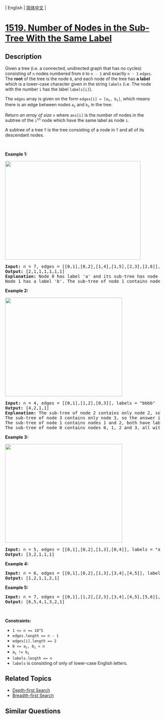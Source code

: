 
| English | [简体中文](README.md) |

# [1519. Number of Nodes in the Sub-Tree With the Same Label](https://leetcode-cn.com/problems/number-of-nodes-in-the-sub-tree-with-the-same-label/)

## Description

<p>Given a tree (i.e. a connected, undirected graph that has no cycles) consisting of <code>n</code> nodes numbered from <code>0</code> to <code>n - 1</code> and exactly <code>n - 1</code> <code>edges</code>. The <strong>root</strong> of the tree is the node <code>0</code>, and each node of the tree has <strong>a label</strong> which is a lower-case character given in the string <code>labels</code> (i.e. The node with the number <code>i</code> has the label <code>labels[i]</code>).</p>

<p>The <code>edges</code> array is given on the form <code>edges[i] = [a<sub>i</sub>, b<sub>i</sub>]</code>, which means there is an edge between nodes <code>a<sub>i</sub></code> and <code>b<sub>i</sub></code> in the tree.</p>

<p>Return <em>an array of size <code>n</code></em> where <code>ans[i]</code> is the number of nodes in the subtree of the&nbsp;<code>i<sup>th</sup></code>&nbsp;node which have the same label as node <code>i</code>.</p>

<p>A&nbsp;subtree&nbsp;of a tree&nbsp;<code>T</code> is the tree consisting of a node in <code>T</code> and all of its descendant&nbsp;nodes.</p>

<p>&nbsp;</p>
<p><strong>Example 1:</strong></p>
<img alt="" src="https://assets.leetcode.com/uploads/2020/07/01/q3e1.jpg" style="width: 441px; height: 321px;" />
<pre>
<strong>Input:</strong> n = 7, edges = [[0,1],[0,2],[1,4],[1,5],[2,3],[2,6]], labels = &quot;abaedcd&quot;
<strong>Output:</strong> [2,1,1,1,1,1,1]
<strong>Explanation:</strong> Node 0 has label &#39;a&#39; and its sub-tree has node 2 with label &#39;a&#39; as well, thus the answer is 2. Notice that any node is part of its sub-tree.
Node 1 has a label &#39;b&#39;. The sub-tree of node 1 contains nodes 1,4 and 5, as nodes 4 and 5 have different labels than node 1, the answer is just 1 (the node itself).
</pre>

<p><strong>Example 2:</strong></p>
<img alt="" src="https://assets.leetcode.com/uploads/2020/07/01/q3e2.jpg" style="width: 381px; height: 321px;" />
<pre>
<strong>Input:</strong> n = 4, edges = [[0,1],[1,2],[0,3]], labels = &quot;bbbb&quot;
<strong>Output:</strong> [4,2,1,1]
<strong>Explanation:</strong> The sub-tree of node 2 contains only node 2, so the answer is 1.
The sub-tree of node 3 contains only node 3, so the answer is 1.
The sub-tree of node 1 contains nodes 1 and 2, both have label &#39;b&#39;, thus the answer is 2.
The sub-tree of node 0 contains nodes 0, 1, 2 and 3, all with label &#39;b&#39;, thus the answer is 4.
</pre>

<p><strong>Example 3:</strong></p>
<img alt="" src="https://assets.leetcode.com/uploads/2020/07/01/q3e3.jpg" style="width: 381px; height: 321px;" />
<pre>
<strong>Input:</strong> n = 5, edges = [[0,1],[0,2],[1,3],[0,4]], labels = &quot;aabab&quot;
<strong>Output:</strong> [3,2,1,1,1]
</pre>

<p><strong>Example 4:</strong></p>

<pre>
<strong>Input:</strong> n = 6, edges = [[0,1],[0,2],[1,3],[3,4],[4,5]], labels = &quot;cbabaa&quot;
<strong>Output:</strong> [1,2,1,1,2,1]
</pre>

<p><strong>Example 5:</strong></p>

<pre>
<strong>Input:</strong> n = 7, edges = [[0,1],[1,2],[2,3],[3,4],[4,5],[5,6]], labels = &quot;aaabaaa&quot;
<strong>Output:</strong> [6,5,4,1,3,2,1]
</pre>

<p>&nbsp;</p>
<p><strong>Constraints:</strong></p>

<ul>
	<li><code>1 &lt;= n &lt;= 10^5</code></li>
	<li><code>edges.length == n - 1</code></li>
	<li><code>edges[i].length == 2</code></li>
	<li><code>0 &lt;= a<sub>i</sub>,&nbsp;b<sub>i</sub> &lt; n</code></li>
	<li><code>a<sub>i</sub> !=&nbsp;b<sub>i</sub></code></li>
	<li><code>labels.length == n</code></li>
	<li><code>labels</code> is consisting of only of lower-case English letters.</li>
</ul>

## Related Topics

- [Depth-first Search](https://leetcode-cn.com/tag/depth-first-search)
- [Breadth-first Search](https://leetcode-cn.com/tag/breadth-first-search)

## Similar Questions


